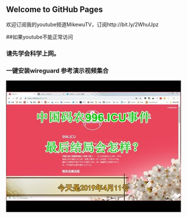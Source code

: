 ## Welcome to GitHub Pages
欢迎订阅我的youtube频道MikewuTV，订阅http://bit.ly/2WhuUpz



##如果youtube不能正常访问
### 请先学会科学上网。

### 一键安装wireguard 参考演示视频集合





[![Alt text for your video](https://github.com/mikewubox/996/blob/master/image/6a7067.jpeg)](https://www.youtube.com/embed/NuP_iOCEocg)

